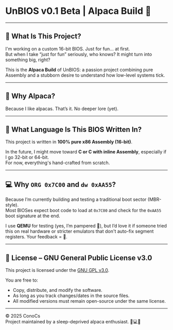 # UnBIOS v0.1 Beta | Alpaca Build 🦙

---

## 🔧 What Is This Project?

I'm working on a custom 16-bit BIOS. Just for fun... at first.  
But when I take “just for fun” seriously, who knows? It might turn into something big, right?

This is the **Alpaca Build** of UnBIOS: a passion project combining pure Assembly and a stubborn desire to understand how low-level systems tick.

---

## 🦙 Why Alpaca?

Because I like alpacas. That’s it. No deeper lore (yet).

---

## 🧠 What Language Is This BIOS Written In?

This project is written in **100% pure x86 Assembly (16-bit)**.

In the future, I might move toward **C or C with inline Assembly**, especially if I go 32-bit or 64-bit.  
For now, everything's hand-crafted from scratch.

---

## 💻 Why `ORG 0x7C00` and `dw 0xAA55`?

Because I’m currently building and testing a traditional boot sector (MBR-style).  
Most BIOSes expect boot code to load at `0x7C00` and check for the `0xAA55` boot signature at the end.

I use **QEMU** for testing (yes, I’m pampered 🍼), but I’d love it if someone tried this on real hardware or stricter emulators that don't auto-fix segment registers. Your feedback = 💎.

---

## 📜 License – GNU General Public License v3.0

This project is licensed under the [GNU GPL v3.0](https://www.gnu.org/licenses/gpl-3.0.html).

You are free to:
- Copy, distribute, and modify the software.
- As long as you track changes/dates in the source files.
- All modified versions must remain open-source under the same license.

---

© 2025 ConoCs  
Project maintained by a sleep-deprived alpaca enthusiast. 🧠💻🦙
